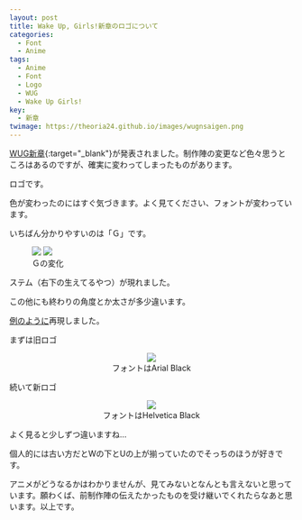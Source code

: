 ```yaml
---
layout: post
title: Wake Up, Girls!新章のロゴについて
categories:
  - Font
  - Anime
tags:
  - Anime
  - Font
  - Logo
  - WUG
  - Wake Up Girls!
key:
  - 新章
twimage: https://theoria24.github.io/images/wugnsaigen.png
---
```


[WUG新章](http://wakeupgirls3.jp/){:target="_blank"}が発表されました。制作陣の変更など色々思うところはあるのですが、確実に変わってしまったものがあります。

ロゴです。

色が変わったのにはすぐ気づきます。よく見てください、フォントが変わっています。

いちばん分かりやすいのは「Ｇ」です。
<figure class="half">
  <a href="{{site.url}}/images/wugo.jpg"><img src="{{site.url}}/images/wugo.jpg"></a>
  <a href="{{site.url}}/images/wugn.png"><img src="{{site.url}}/images/wugn.png"></a>
  <figcaption>Ｇの変化</figcaption>
</figure>
ステム（右下の生えてるやつ）が現れました。

この他にも終わりの角度とか太さが多少違います。

[例のように]({{site.url}}/ReZero-logo-font/)再現しました。

まずは旧ロゴ
<figure>
  <center>
    <a href="{{site.url}}/images/wugosaigen.png"><img src="{{site.url}}/images/wugosaigen.png"></a>
    <figcaption>フォントはArial Black</figcaption>
  </center>
</figure>

続いて新ロゴ
<figure>
  <center>
    <a href="{{site.url}}/images/wugnsaigen.png"><img src="{{site.url}}/images/wugnsaigen.png"></a>
    <figcaption>フォントはHelvetica Black</figcaption>
  </center>
</figure>

よく見ると少しずつ違いますね…

個人的には古い方だとWの下とUの上が揃っていたのでそっちのほうが好きです。

アニメがどうなるかはわかりませんが、見てみないとなんとも言えないと思っています。願わくば、前制作陣の伝えたかったものを受け継いでくれたらなあと思います。以上です。
